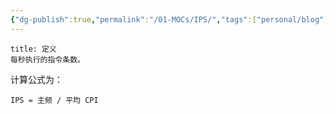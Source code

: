 ```yaml
---
{"dg-publish":true,"permalink":"/01-MOCs/IPS/","tags":["personal/blog"]}
---
```


```ad-info
title: 定义
每秒执行的指令条数。
```

计算公式为：
```
IPS = 主频 / 平均 CPI
```
